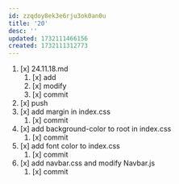 ```yaml
---
id: zzqdoy8ek3e6rju3ok0an0u
title: '20'
desc: ''
updated: 1732111466156
created: 1732111312773
---
```


1. [x] 24.11.18.md
    1. [x] add
    1. [x] modify
    1. [x] commit
1. [x] push
1. [x] add margin in index.css
    1. [x] commit
1. [x] add background-color to root in index.css
    1. [x] commit
1. [x] add font color to index.css
    1. [x] commit
1. [x] add navbar.css and modify Navbar.js
    1. [x] commit